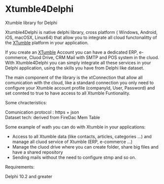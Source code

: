 # Xtumble4Delphi
Xtumble library for Delphi

Xtumble4Delphi is native delphi library, cross platform ( Windows, Android, iOS, macOSX, Linux64) that allow you to integrate all cloud functonalitty of the <a href="https://xtumble.com">XTumble</a> platform in your application.

If you create an <a href="https://xtumble.com">XTumble</a> Account you can have a dedicated  ERP, e-commerce, Cluod Drive, CRM Mail with SMTP and POS system in the cluod.
With Xtumble4Delphi you can simply integrate all these services in your Delphi application, using the skills you have from Delphi like dataset.

The main component of the library is the xtConnection that allow all comunication with the cloud, like a standard connection you only need to configure your Xtumble account profile (companyId, User, Password) and set connted to true to have access to all Xtumble Funtionality.

Some chracteristics:

Comunication protocol : https + json <br>
Dataset tech: derived from FireDac Mem Table

Some example of wath you can do with Xtumble in your applications:

- Access to all Xtumble data (like contacts, articles, categories ...) and manage all cluod service of Xtumble (ERP, e-commerce ...)
- Manage the cluod drive where you can create folder, share big files and have a shared repository
- Sending mails without the need to configure stmp and so on.

Requirements:

Delphi 10.2 and greater
